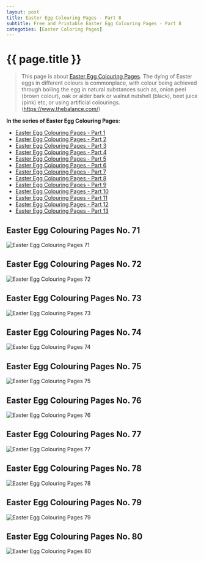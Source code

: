 ```yaml
---
layout: post
title: Easter Egg Colouring Pages - Part 8
subtitle: Free and Printable Easter Egg Colouring Pages - Part 8
categoties: [Easter Coloring Pages]
---
```

{{ page.title }}
================
> This page is about [Easter Egg Colouring Pages](https://hoanghabelle.github.io/). The dying of Easter eggs in different colours is commonplace, with colour being achieved through boiling the egg in natural substances such as, onion peel (brown colour), oak or alder bark or walnut nutshell (black), beet juice (pink) etc, or using artificial colourings. (https://www.thebalance.com/)

**In the series of Easter Egg Colouring Pages:**

* [Easter Egg Colouring Pages - Part 1](https://hoanghabelle.github.io/2017/11/10/Easter-Egg-Colouring-Pages-part-1.html)
* [Easter Egg Colouring Pages - Part 2](https://hoanghabelle.github.io/2017/11/10/Easter-Egg-Colouring-Pages-part-2.html)
* [Easter Egg Colouring Pages - Part 3](https://hoanghabelle.github.io/2017/11/10/Easter-Egg-Colouring-Pages-part-3.html)
* [Easter Egg Colouring Pages - Part 4](https://hoanghabelle.github.io/2017/11/10/Easter-Egg-Colouring-Pages-part-4.html)
* [Easter Egg Colouring Pages - Part 5](https://hoanghabelle.github.io/2017/11/10/Easter-Egg-Colouring-Pages-part-5.html)
* [Easter Egg Colouring Pages - Part 6](https://hoanghabelle.github.io/2017/11/10/Easter-Egg-Colouring-Pages-part-6.html)
* [Easter Egg Colouring Pages - Part 7](https://hoanghabelle.github.io/2017/11/10/Easter-Egg-Colouring-Pages-part-7.html)
* [Easter Egg Colouring Pages - Part 8](https://hoanghabelle.github.io/2017/11/10/Easter-Egg-Colouring-Pages-part-8.html)
* [Easter Egg Colouring Pages - Part 9](https://hoanghabelle.github.io/2017/11/10/Easter-Egg-Colouring-Pages-part-9.html)
* [Easter Egg Colouring Pages - Part 10](https://hoanghabelle.github.io/2017/11/10/Easter-Egg-Colouring-Pages-part-10.html)
* [Easter Egg Colouring Pages - Part 11](https://hoanghabelle.github.io/2017/11/10/Easter-Egg-Colouring-Pages-part-11.html)
* [Easter Egg Colouring Pages - Part 12](https://hoanghabelle.github.io/2017/11/10/Easter-Egg-Colouring-Pages-part-12.html)
* [Easter Egg Colouring Pages - Part 13](https://hoanghabelle.github.io/2017/11/10/Easter-Egg-Colouring-Pages-part-13.html)
## Easter Egg Colouring Pages No. 71
![Easter Egg Colouring Pages 71](https://hoanghabelle.github.io/img/Easter-Egg-Colouring-Pages%20(71).jpg "Easter Egg Colouring Pages 71")

## Easter Egg Colouring Pages No. 72
![Easter Egg Colouring Pages 72](https://hoanghabelle.github.io/img/Easter-Egg-Colouring-Pages%20(72).jpg "Easter Egg Colouring Pages 72")

## Easter Egg Colouring Pages No. 73
![Easter Egg Colouring Pages 73](https://hoanghabelle.github.io/img/Easter-Egg-Colouring-Pages%20(73).jpg "Easter Egg Colouring Pages 73")

## Easter Egg Colouring Pages No. 74
![Easter Egg Colouring Pages 74](https://hoanghabelle.github.io/img/Easter-Egg-Colouring-Pages%20(74).jpg "Easter Egg Colouring Pages 74")

<script async src="//pagead2.googlesyndication.com/pagead/js/adsbygoogle.js"></script><ins class="adsbygoogle" style="display:block" data-ad-format="fluid" data-ad-layout-key="-8i+1w-dq+e9+ft" data-ad-client="ca-pub-6753140515841889" data-ad-slot="6190446671"></ins> <script> (adsbygoogle = window.adsbygoogle || []).push({}); </script>

## Easter Egg Colouring Pages No. 75
![Easter Egg Colouring Pages 75](https://hoanghabelle.github.io/img/Easter-Egg-Colouring-Pages%20(75).jpg "Easter Egg Colouring Pages 75")

## Easter Egg Colouring Pages No. 76
![Easter Egg Colouring Pages 76](https://hoanghabelle.github.io/img/Easter-Egg-Colouring-Pages%20(76).jpg "Easter Egg Colouring Pages 76")

## Easter Egg Colouring Pages No. 77
![Easter Egg Colouring Pages 77](https://hoanghabelle.github.io/img/Easter-Egg-Colouring-Pages%20(77).jpg "Easter Egg Colouring Pages 77")

## Easter Egg Colouring Pages No. 78
![Easter Egg Colouring Pages 78](https://hoanghabelle.github.io/img/Easter-Egg-Colouring-Pages%20(78).jpg "Easter Egg Colouring Pages 78")

<script async src="//pagead2.googlesyndication.com/pagead/js/adsbygoogle.js"></script><ins class="adsbygoogle" style="display:block" data-ad-format="fluid" data-ad-layout-key="-8i+1w-dq+e9+ft" data-ad-client="ca-pub-6753140515841889" data-ad-slot="6190446671"></ins> <script> (adsbygoogle = window.adsbygoogle || []).push({}); </script>

## Easter Egg Colouring Pages No. 79
![Easter Egg Colouring Pages 79](https://hoanghabelle.github.io/img/Easter-Egg-Colouring-Pages%20(79).jpg "Easter Egg Colouring Pages 79")

## Easter Egg Colouring Pages No. 80
![Easter Egg Colouring Pages 80](https://hoanghabelle.github.io/img/Easter-Egg-Colouring-Pages%20(80).jpg "Easter Egg Colouring Pages 80")

